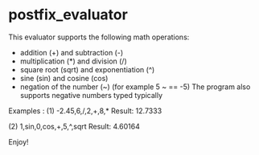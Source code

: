 # postfix_evaluator
This evaluator supports the following math operations:
- addition (+) and subtraction (-)
- multiplication (*) and division (/)
- square root (sqrt) and exponentiation (^)
- sine (sin) and cosine (cos)
- negation of the number (~) (for example 5 ~ == -5)
The program also supports negative numbers typed typically

Examples :
(1)
-2.45,6,/,2,+,8,*
Result: 12.7333

(2)
1,sin,0,cos,+,5,^,sqrt
Result: 4.60164

Enjoy!
